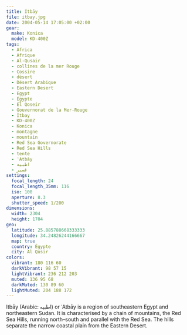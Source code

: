 ```yaml
---
title: Itbāy
file: itbay.jpg
date: 2004-05-14 17:05:00 +02:00
gear:
  make: Konica
  model: KD-400Z
tags:
  - Africa
  - Afrique
  - Al-Qusair
  - collines de la mer Rouge
  - Cossire
  - désert
  - Désert Arabique
  - Eastern Desert
  - Egypt
  - Égypte
  - El Qoseir
  - Gouvernorat de la Mer-Rouge
  - Itbay
  - KD-400Z
  - Konica
  - montagne
  - mountain
  - Red Sea Governorate
  - Red Sea Hills
  - tente
  - ʿAtbāy
  - اطبيه
  - قصير‎
settings:
  focal_length: 24
  focal_length_35mm: 116
  iso: 100
  aperture: 8.3
  shutter_speed: 1/200
dimensions:
  width: 2304
  height: 1704
geo:
  latitude: 25.885788668333333
  longitude: 34.24826244166667
  map: true
  country: Égypte
  city: Al Qusir
colors:
  vibrant: 180 116 60
  darkVibrant: 98 57 15
  lightVibrant: 236 212 203
  muted: 136 95 68
  darkMuted: 130 89 60
  lightMuted: 204 188 172
---
```


Itbāy (Arabic: اطبيه‎) or ʿAtbāy is a region of southeastern Egypt and northeastern Sudan. It is characterised by a chain of mountains, the Red Sea Hills, running north–south and parallel with the Red Sea. The hills separate the narrow coastal plain from the Eastern Desert.
